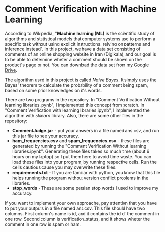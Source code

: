 
# Comment Verification with Machine Learning

According to Wikipedia, "**Machine learning (ML)** is the scientific study of algorithms and statistical models that computer systems use to perform a specific task without using explicit instructions, relying on patterns and inference instead". In this project, we have a data set consisting of comments of an online shopping website in Iran (Digikala), and our goal is to be able to determine wheter a comment should be shown on the product's page or not. You can download the data set from [my Google Drive](https://drive.google.com/file/d/1uDerAt-nBFZtKbQ-1czYrKVvbo6sIpcL/view?usp=sharing).

The algorithm used in this project is called *Naive Bayes*. It simply uses the Bayes' theorem to calculate the probability of a comment being spam, based on some prior knowledges on it's words.

There are two programs in the repository. In "Comment Verification Without learning libraries.ipynb", I implemented this concept from scratch. in "Comment Verification with learning libraries.ipynb", I implemented the algorithm with *sklearn* library. Also, there are some other files in the repository:

- **CommentJudge.jar** - put your answers in a file named ans.csv, and run this jar file to see your accuracy. 
- **ham_frequencies.csv** and **spam_frequencies.csv** - these files are generated by running the "Comment Verification Without learning libraries.ipynb". Generating these files takes so much time (about 6 hours on my laptop) so I put them here to avoid time waste. You can load these files into your program, by running respective cells. Run the cells cautious cause you may overwrite these files. 
- **requirements.txt** - If you are familiar with python, you know that this file helps running the program without version conflict problems in the libraries. 
- **stop_words** - These are some persian stop words I used to improve my accuracy.

If you want to implement your own approache, pay attention that you have to put your outputs in a file named ans.csv. This file should have two columns. First column's name is id, and it contains the id of the comment in one row. Second column is verification_status, and it shows wheter the comment in one row is spam or ham. 
